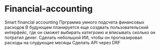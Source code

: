 # Financial-accounting
Smart financial accounting
Прграмма умного подсчета финансовых расходов
В будующем планируется еще создвать пользовательский интерфейс, где он сможет выбирать категроию и вписывать сколько он потратил денег.
Сделать небольшой ИИ, чтобы он прогназировал расходы на слудующие месяцы
Сделать API через DRF
